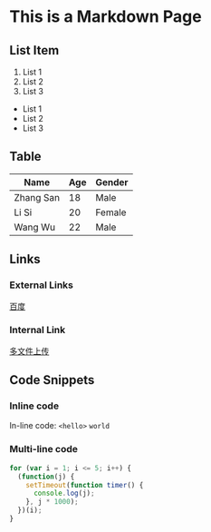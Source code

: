 # This is a Markdown Page

## List Item

1. List 1
2. List 2
3. List 3

- List 1
- List 2
- List 3

## Table

| Name | Age | Gender |
| ---- | ---- | ---- |
| Zhang San | 18   | Male |
| Li Si | 20   | Female |
| Wang Wu | 22   | Male |

## Links

### External Links

[百度](https://www.baidu.com)

### Internal Link

[多文件上传](files-upload)

## Code Snippets

### Inline code

In-line code: `<hello>` `world`

### Multi-line code

```js
for (var i = 1; i <= 5; i++) {
  (function(j) {
    setTimeout(function timer() {
      console.log(j);
    }, j * 1000);
  })(i);
}
```
